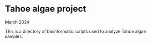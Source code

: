 # Tahoe algae project 
March 2024 

This is a directory of bioinformatic scripts used to analyze Tahoe algae samples. 
